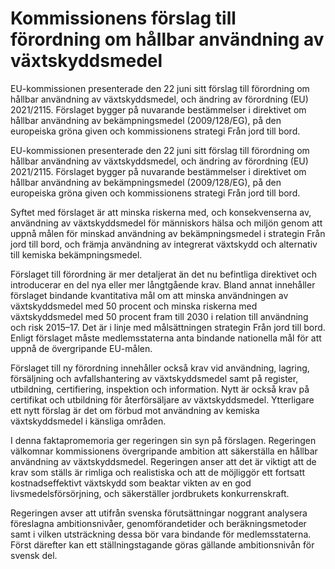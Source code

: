 # Kommissionens förslag till förordning om hållbar användning av växtskyddsmedel

EU-kommissionen presenterade den 22 juni sitt förslag till förordning om hållbar användning av växtskyddsmedel, och ändring av förordning (EU) 2021/2115. Förslaget bygger på nuvarande bestämmelser i direktivet om hållbar användning av bekämpningsmedel (2009/128/EG), på den europeiska gröna given och kommissionens strategi Från jord till bord.

EU-kommissionen presenterade den 22 juni sitt förslag till förordning om hållbar användning av växtskyddsmedel, och ändring av förordning (EU) 2021/2115. Förslaget bygger på nuvarande bestämmelser i direktivet om hållbar användning av bekämpningsmedel (2009/128/EG), på den europeiska gröna given och kommissionens strategi Från jord till bord.

Syftet med förslaget är att minska riskerna med, och konsekvenserna av, användning av växtskyddsmedel för människors hälsa och miljön genom att uppnå målen för minskad användning av bekämpningsmedel i strategin Från jord till bord, och främja användning av integrerat växtskydd och alternativ till kemiska bekämpningsmedel.

Förslaget till förordning är mer detaljerat än det nu befintliga direktivet och introducerar en del nya eller mer långtgående krav. Bland annat innehåller förslaget bindande kvantitativa mål om att minska användningen av växtskyddsmedel med 50 procent och minska riskerna med växtskyddsmedel med 50 procent fram till 2030 i relation till användning och risk 2015–17. Det är i linje med målsättningen strategin Från jord till bord. Enligt förslaget måste medlemsstaterna anta bindande nationella mål för att uppnå de övergripande EU-målen.

Förslaget till ny förordning innehåller också krav vid användning, lagring, försäljning och avfallshantering av växtskyddsmedel samt på register, utbildning, certifiering, inspektion och information. Nytt är också krav på certifikat och utbildning för återförsäljare av växtskyddsmedel. Ytterligare ett nytt förslag är det om förbud mot användning av kemiska växtskyddsmedel i känsliga områden.

I denna faktapromemoria ger regeringen sin syn på förslagen. Regeringen välkomnar kommissionens övergripande ambition att säkerställa en hållbar användning av växtskyddsmedel. Regeringen anser att det är viktigt att de krav som ställs är rimliga och realistiska och att de möjliggör ett fortsatt kostnadseffektivt växtskydd som beaktar vikten av en god livsmedelsförsörjning, och säkerställer jordbrukets konkurrenskraft.

Regeringen avser att utifrån svenska förutsättningar noggrant analysera föreslagna ambitionsnivåer, genomförandetider och beräkningsmetoder samt i vilken utsträckning dessa bör vara bindande för medlemsstaterna. Först därefter kan ett ställningstagande göras gällande ambitionsnivån för svensk del.
